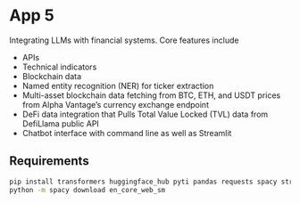 # App 5

Integrating LLMs with financial systems. Core features include

- APIs
- Technical indicators
- Blockchain data
- Named entity recognition (NER) for ticker extraction
- Multi-asset blockchain data fetching from BTC, ETH, and USDT prices from Alpha Vantage’s currency exchange endpoint
- DeFi data integration that Pulls Total Value Locked (TVL) data from DefiLlama public API
- Chatbot interface with command line as well as Streamlit

## Requirements

```bash
pip install transformers huggingface_hub pyti pandas requests spacy streamlit
python -m spacy download en_core_web_sm
```
